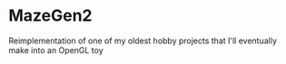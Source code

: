 # MazeGen2
Reimplementation of one of my oldest hobby projects that I'll eventually make into an OpenGL toy
